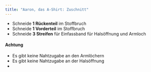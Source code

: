 ```yaml
---
title: "Aaron, das A-Shirt: Zuschnitt"
---
```


- Schneide **1 Rückenteil** im Stoffbruch
- Schneide **1 Vorderteil** im Stoffbruch
- Schneide **3 Streifen** für Einfassband für Halsöffnung und Armloch

<Warning>

#### Achtung

 - Es gibt keine Nahtzugabe an den Armlöchern 
 - Es gibt keine Nahtzugabe an der Halsöffnung
 -

</Warning>
